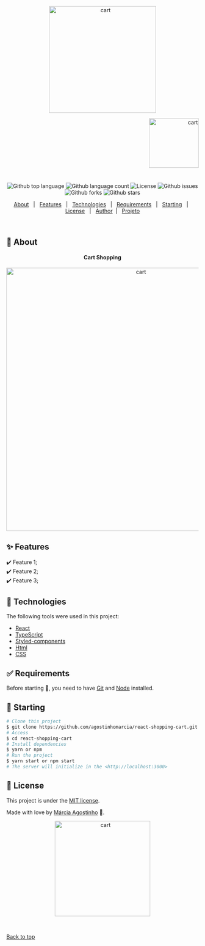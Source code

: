<p align="center">
   <img src="https://media.giphy.com/media/uZ7wLTpoMbtikW2wUY/giphy.gif" alt="cart" width="280"/>
</p>

<p align="right">
   <img src="https://media.giphy.com/media/3sZZuaEm2o7arjuiV3/giphy.gif" alt="cart" width="130"/>
</p>




<h1 align="center"></h1>

<p align="center">
  <img alt="Github top language" src="https://img.shields.io/github/languages/top/agostinhomarcia/react-shopping-cart?color=479aa3">

  <img alt="Github language count" src="https://img.shields.io/github/languages/count/agostinhomarcia/react-shopping-cart?color=479aa3">

 

  <img alt="License" src="https://img.shields.io/github/license/agostinhomarcia/react-shopping-cart?color=56BEB8">

   <img alt="Github issues" src="https://img.shields.io/github/issues/agostinhomarcia/react-shopping-cart?color=479aa3" /> 

   <img alt="Github forks" src="https://img.shields.io/github/forks/agostinhomarcia/react-shopping-cart?color=479aa3" /> 

   <img alt="Github stars" src="https://img.shields.io/github/stars/agostinhomarcia/react-shopping-cart?color=479aa3" /> 
</p>


<p align="center">
  <a href="#dart-about">About</a> &#xa0; | &#xa0; 
  <a href="#sparkles-features">Features</a> &#xa0; | &#xa0;
  <a href="#rocket-technologies">Technologies</a> &#xa0; | &#xa0;
  <a href="#white_check_mark-requirements">Requirements</a> &#xa0; | &#xa0;
  <a href="#checkered_flag-starting">Starting</a> &#xa0; | &#xa0;
  <a href="#memo-license">License</a> &#xa0; | &#xa0;
  <a href="https://github.com/agostinhomarcia" target="_blank">Author</a>&#xa0; | &#xa0
  <a href="https://serene-bublanina-f2cd1c.netlify.app/" target="_blank" rel="noopener noreferrer">Projeto</a>
</p>

<br>

## :dart: About ##


<h4 align="center"> Cart Shopping </h4>

<p align="center">
   <img src="https://media.giphy.com/media/wMHs23gzGAokk92GqE/giphy.gif" alt="cart" width="690"/>
</p>


## :sparkles: Features ##

:heavy_check_mark: Feature 1;\
:heavy_check_mark: Feature 2;\
:heavy_check_mark: Feature 3;

## :rocket: Technologies ##

The following tools were used in this project:

- [React](https://pt-br.reactjs.org/)
- [TypeScript](https://www.w3schools.com/typescript/) 
- [Styled-components](https://styled-components.com/docs/) 
- [Html](https://developer.mozilla.org/pt-BR/docs/Web/HTML/Element/html/)  
- [CSS](https://developer.mozilla.org/pt-BR/docs/Web/CSS)  


## :white_check_mark: Requirements ##

Before starting :checkered_flag:, you need to have [Git](https://git-scm.com) and [Node](https://nodejs.org/en/) installed.

## :checkered_flag: Starting ##


```bash
# Clone this project
$ git clone https://github.com/agostinhomarcia/react-shopping-cart.git
# Access
$ cd react-shopping-cart
# Install dependencies
$ yarn or npm 
# Run the project
$ yarn start or npm start 
# The server will initialize in the <http://localhost:3000>
```


## :memo: License ##


This project is under the [MIT license](./License).

Made with love by [Márcia Agostinho](https://github.com/agostinhomarcia) 🚀.




<p align="center">
   <img src="https://media.giphy.com/media/6BupX2xF6gwk6bCX1q/giphy.gif" alt="cart" width="250"/>
</p>

&#xa0;

<a href="#top">Back to top </a>